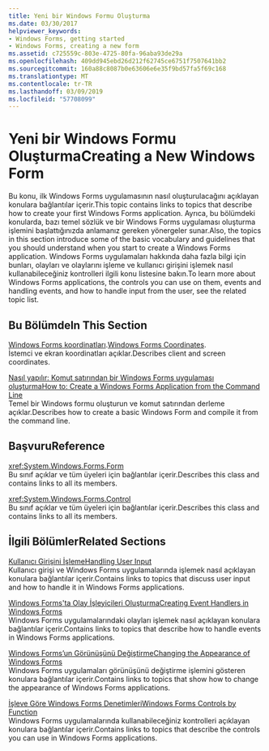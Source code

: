 ```yaml
---
title: Yeni bir Windows Formu Oluşturma
ms.date: 03/30/2017
helpviewer_keywords:
- Windows Forms, getting started
- Windows Forms, creating a new form
ms.assetid: c725559c-803e-4725-80fa-96aba93de29a
ms.openlocfilehash: 409dd945ebd26d212f62745ce6751f7507641bb2
ms.sourcegitcommit: 160a88c8087b0e63606e6e35f9bd57fa5f69c168
ms.translationtype: MT
ms.contentlocale: tr-TR
ms.lasthandoff: 03/09/2019
ms.locfileid: "57708099"
---
```

# <a name="creating-a-new-windows-form"></a><span data-ttu-id="f0d3d-102">Yeni bir Windows Formu Oluşturma</span><span class="sxs-lookup"><span data-stu-id="f0d3d-102">Creating a New Windows Form</span></span>
<span data-ttu-id="f0d3d-103">Bu konu, ilk Windows Forms uygulamasının nasıl oluşturulacağını açıklayan konulara bağlantılar içerir.</span><span class="sxs-lookup"><span data-stu-id="f0d3d-103">This topic contains links to topics that describe how to create your first Windows Forms application.</span></span> <span data-ttu-id="f0d3d-104">Ayrıca, bu bölümdeki konularda, bazı temel sözlük ve bir Windows Forms uygulaması oluşturma işlemini başlattığınızda anlamanız gereken yönergeler sunar.</span><span class="sxs-lookup"><span data-stu-id="f0d3d-104">Also, the topics in this section introduce some of the basic vocabulary and guidelines that you should understand when you start to create a Windows Forms application.</span></span> <span data-ttu-id="f0d3d-105">Windows Forms uygulamaları hakkında daha fazla bilgi için bunları, olayları ve olaylarını işleme ve kullanıcı girişini işlemek nasıl kullanabileceğiniz kontrolleri ilgili konu listesine bakın.</span><span class="sxs-lookup"><span data-stu-id="f0d3d-105">To learn more about Windows Forms applications, the controls you can use on them, events and handling events, and how to handle input from the user, see the related topic list.</span></span>  
  
## <a name="in-this-section"></a><span data-ttu-id="f0d3d-106">Bu Bölümde</span><span class="sxs-lookup"><span data-stu-id="f0d3d-106">In This Section</span></span>  
 <span data-ttu-id="f0d3d-107">[Windows Forms koordinatları](windows-forms-coordinates.md).</span><span class="sxs-lookup"><span data-stu-id="f0d3d-107">[Windows Forms Coordinates](windows-forms-coordinates.md).</span></span>  
 <span data-ttu-id="f0d3d-108">İstemci ve ekran koordinatları açıklar.</span><span class="sxs-lookup"><span data-stu-id="f0d3d-108">Describes client and screen coordinates.</span></span>  
  
 [<span data-ttu-id="f0d3d-109">Nasıl yapılır: Komut satırından bir Windows Forms uygulaması oluşturma</span><span class="sxs-lookup"><span data-stu-id="f0d3d-109">How to: Create a Windows Forms Application from the Command Line</span></span>](how-to-create-a-windows-forms-application-from-the-command-line.md)  
 <span data-ttu-id="f0d3d-110">Temel bir Windows formu oluşturun ve komut satırından derleme açıklar.</span><span class="sxs-lookup"><span data-stu-id="f0d3d-110">Describes how to create a basic Windows Form and compile it from the command line.</span></span>  
  
## <a name="reference"></a><span data-ttu-id="f0d3d-111">Başvuru</span><span class="sxs-lookup"><span data-stu-id="f0d3d-111">Reference</span></span>  
 <xref:System.Windows.Forms.Form>  
 <span data-ttu-id="f0d3d-112">Bu sınıf açıklar ve tüm üyeleri için bağlantılar içerir.</span><span class="sxs-lookup"><span data-stu-id="f0d3d-112">Describes this class and contains links to all its members.</span></span>  
  
 <xref:System.Windows.Forms.Control>  
 <span data-ttu-id="f0d3d-113">Bu sınıf açıklar ve tüm üyeleri için bağlantılar içerir.</span><span class="sxs-lookup"><span data-stu-id="f0d3d-113">Describes this class and contains links to all its members.</span></span>  
  
## <a name="related-sections"></a><span data-ttu-id="f0d3d-114">İlgili Bölümler</span><span class="sxs-lookup"><span data-stu-id="f0d3d-114">Related Sections</span></span>  
 [<span data-ttu-id="f0d3d-115">Kullanıcı Girişini İşleme</span><span class="sxs-lookup"><span data-stu-id="f0d3d-115">Handling User Input</span></span>](./controls/handling-user-input.md)  
 <span data-ttu-id="f0d3d-116">Kullanıcı girişi ve Windows Forms uygulamalarında işlemek nasıl açıklayan konulara bağlantılar içerir.</span><span class="sxs-lookup"><span data-stu-id="f0d3d-116">Contains links to topics that discuss user input and how to handle it in Windows Forms applications.</span></span>  
  
 [<span data-ttu-id="f0d3d-117">Windows Forms'ta Olay İşleyicileri Oluşturma</span><span class="sxs-lookup"><span data-stu-id="f0d3d-117">Creating Event Handlers in Windows Forms</span></span>](creating-event-handlers-in-windows-forms.md)  
 <span data-ttu-id="f0d3d-118">Windows Forms uygulamalarındaki olayları işlemek nasıl açıklayan konulara bağlantılar içerir.</span><span class="sxs-lookup"><span data-stu-id="f0d3d-118">Contains links to topics that describe how to handle events in Windows Forms applications.</span></span>  
  
 [<span data-ttu-id="f0d3d-119">Windows Forms’un Görünüşünü Değiştirme</span><span class="sxs-lookup"><span data-stu-id="f0d3d-119">Changing the Appearance of Windows Forms</span></span>](changing-the-appearance-of-windows-forms.md)  
 <span data-ttu-id="f0d3d-120">Windows Forms uygulamaları görünüşünü değiştirme işlemini gösteren konulara bağlantılar içerir.</span><span class="sxs-lookup"><span data-stu-id="f0d3d-120">Contains links to topics that show how to change the appearance of Windows Forms applications.</span></span>  
  
 [<span data-ttu-id="f0d3d-121">İşleve Göre Windows Forms Denetimleri</span><span class="sxs-lookup"><span data-stu-id="f0d3d-121">Windows Forms Controls by Function</span></span>](./controls/windows-forms-controls-by-function.md)  
 <span data-ttu-id="f0d3d-122">Windows Forms uygulamalarında kullanabileceğiniz kontrolleri açıklayan konulara bağlantılar içerir.</span><span class="sxs-lookup"><span data-stu-id="f0d3d-122">Contains links to topics that describe the controls you can use in Windows Forms applications.</span></span>
